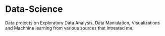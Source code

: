 # Data-Science
Data projects on Exploratory Data Analysis, Data Maniulation, Visualizations and Machnine learning from various sources that intrested me.
